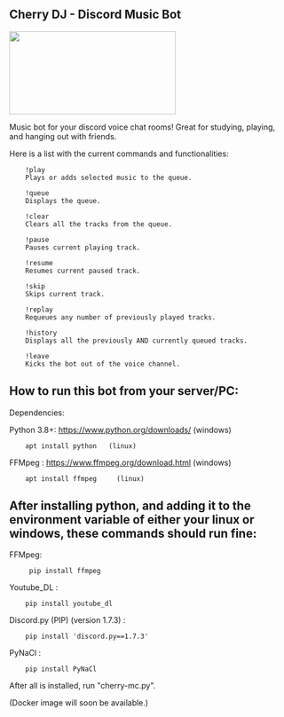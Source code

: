 ## Cherry DJ -  Discord Music Bot

<img src="https://cdn.custom-cursor.com/packs/3718/cute-cherry-pack.png" width="300" height="150">

Music bot for your discord voice chat rooms!
Great for studying, playing, and hanging out with friends. 

Here is a list with the current commands and functionalities:

        !play
        Plays or adds selected music to the queue. 
    
        !queue 
        Displays the queue.  

        !clear 
        Clears all the tracks from the queue.
    
        !pause 
        Pauses current playing track. 
    
        !resume 
        Resumes current paused track. 

        !skip 
        Skips current track.    

        !replay 
        Requeues any number of previously played tracks. 
    
        !history 
        Displays all the previously AND currently queued tracks.

        !leave 
        Kicks the bot out of the voice channel. 


## How to run this bot from your server/PC:

Dependencies:

Python 3.8+: https://www.python.org/downloads/   (windows)

        apt install python   (linux)

FFMpeg : https://www.ffmpeg.org/download.html     (windows)

        apt install ffmpeg     (linux)

## After installing python, and adding it to the environment variable of either your linux or windows, these commands should run fine:

FFMpeg:
        
         pip install ffmpeg

Youtube_DL : 

        pip install youtube_dl

Discord.py (PIP) (version 1.7.3) : 

        pip install 'discord.py==1.7.3'

PyNaCl : 

        pip install PyNaCl

After all is installed, run "cherry-mc.py".


(Docker image will soon be available.)
